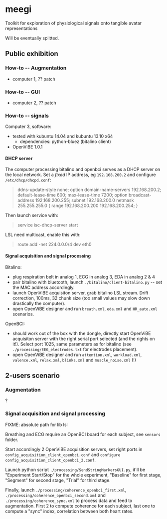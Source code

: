 meegi
=====

Toolkit for exploration of physiological signals onto tangible avatar representations

Will be eventually splitted.

## Public exhibition

### How-to -- Augmentation

* computer 1, ?? patch

### How-to -- GUI

* computer 2, ?? patch

### How-to -- signals

Computer 3, software:

* tested with kubuntu 14.04 and kubuntu 13.10 x64
    * dependencies: python-bluez (bitalino client)
* OpenViBE 1.0.1

#### DHCP server

The computer processing bitalino and openbci serves as a DHCP server on the local network. Set a *fixed* IP address, eg `192.168.200.2` and configure `/etc/dhcp/dhcpd.conf`:

> ddns-update-style none;
> option domain-name-servers 192.168.200.2;
> default-lease-time 600;
> max-lease-time 7200;
> option broadcast-address 192.168.200.255;
> subnet 192.168.200.0 netmask 255.255.255.0 {
>     range 192.168.200.200 192.168.200.254;
> }

Then launch service with:

> service isc-dhcp-server start

LSL need multicast, enable this with:

> route add -net 224.0.0.0/4 dev eth0

#### Signal acquisition and signal processing

Bitalino:

* plug respiration belt in analog 1, ECG in analog 3, EDA in analog 2 & 4
* pair bitalino with bluetooth, launch `./bitalino/client-bitalino.py` -- set the MAC address accordingly. 
* launch OpenViBE acquisiton server, grab bitalino LSL stream. Drift correction, 100ms, 32 chunk size (too small values may slow down drastically the computer).
* open OpenViBE designer and run `breath.xml`, `eda.xml` and `HR_auto.xml` scenarios.

OpenBCI:

* should work out of the box with the dongle, directly start OpenViBE acquisiton server with the right serial port selected (and the rights on it!). Select port 1025, same parameters as for bitalino (see `./processing/EEG_electrodes.txt` for electrodes placement).
* open OpenViBE designer and run `attention.xml`, `workload.xml`, `valence.xml`, `relax.xml`, `blinks.xml` and `muscle_noise.xml` (!)

## 2-users scenario

### Augmentation

?

### Signal acquisition and signal processing

FIXME: absolute path for lib lsl

Breathing and ECG require an OpenBCI board for each subject, see `sensors` folder.

Start accordingly 2 OpenViBE acquisition servers, set right ports in `config_acquisition_client_openbci.conf` and `configure config_acquisition_client_openbci_2.conf`.

Launch python script `./processing/SendStringMarkersGUI.py`, it'll be "Experiment Start/Stop" for the whole experiment, "Baseline" for first stage, "Segment" for second stage, "Trial" for third stage.


Finally, launch `./processing/coherence_openbci_first.xml`, `./processing/coherence_openbci_second.xml` and `./processing/coherence_sync.xml` to process data and feed to augmentation. First 2 to compute coherence for each subject, last one to compute a "sync" index, correlation between both heart rates.
